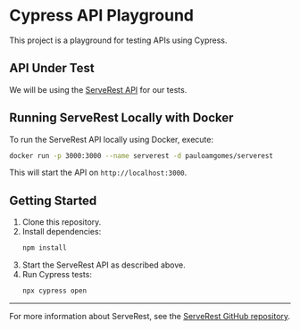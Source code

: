 # Cypress API Playground

This project is a playground for testing APIs using Cypress.

## API Under Test

We will be using the [ServeRest API](https://github.com/ServeRest/ServeRest?tab=readme-ov-file#localmente-com-docker) for our tests.

## Running ServeRest Locally with Docker

To run the ServeRest API locally using Docker, execute:

```sh
docker run -p 3000:3000 --name serverest -d pauloamgomes/serverest
```

This will start the API on `http://localhost:3000`.

## Getting Started

1. Clone this repository.
2. Install dependencies:
   ```sh
   npm install
   ```
3. Start the ServeRest API as described above.
4. Run Cypress tests:
   ```sh
   npx cypress open
   ```

---
For more information about ServeRest, see the [ServeRest GitHub repository](https://github.com/ServeRest/ServeRest).